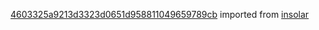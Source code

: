 [4603325a9213d3323d0651d958811049659789cb](https://github.com/insolar/insolar/commit/4603325a9213d3323d0651d958811049659789cb) imported from [insolar](https://github.com/insolar/insolar)
